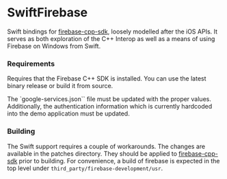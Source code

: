 # SwiftFirebase

Swift bindings for
[firebase-cpp-sdk](https://github.com/firebase/firebase-cpp-sdk), loosely
modelled after the iOS APIs.  It serves as both exploration of the C++ Interop
as well as a means of using Firebase on Windows from Swift.

### Requirements

Requires that the Firebase C++ SDK is installed.  You can use the latest binary
release or build it from source.

The `google-services.json`` file must be updated with the proper values.
Additionally, the authentication information which is currently hardcoded into
the demo application must be updated.

### Building

The Swift support requires a couple of workarounds.  The changes are available
in the patches directory.  They should be applied to
[firebase-cpp-sdk](https://github.com/firebase/firebase-cpp-sdk) prior to
building. For convenience, a build of firebase is expected in the top level
under `third_party/firebase-development/usr`.
